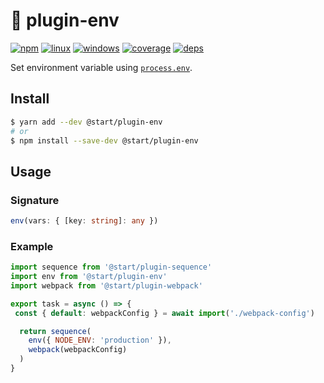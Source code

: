 # 👔 plugin-env

[![npm](https://img.shields.io/npm/v/@start/plugin-env.svg?style=flat-square)](https://www.npmjs.com/package/@start/plugin-env) [![linux](https://img.shields.io/travis/deepsweet/start/master.svg?label=linux&style=flat-square)](https://travis-ci.org/deepsweet/start) [![windows](https://img.shields.io/appveyor/ci/deepsweet/start/master.svg?label=windows&style=flat-square)](https://ci.appveyor.com/project/deepsweet/start) [![coverage](https://img.shields.io/codecov/c/github/deepsweet/start/master.svg?style=flat-square)](https://codecov.io/github/deepsweet/start) [![deps](https://david-dm.org/deepsweet/start.svg?path=packages/plugin-env&style=flat-square)](https://david-dm.org/deepsweet/start?path=packages/plugin-env)

Set environment variable using [`process.env`](https://nodejs.org/api/all.html#process_process_env).

## Install

```sh
$ yarn add --dev @start/plugin-env
# or
$ npm install --save-dev @start/plugin-env
```

## Usage

### Signature

```ts
env(vars: { [key: string]: any })
```

### Example

```js
import sequence from '@start/plugin-sequence'
import env from '@start/plugin-env'
import webpack from '@start/plugin-webpack'

export task = async () => {
 const { default: webpackConfig } = await import('./webpack-config')

  return sequence(
    env({ NODE_ENV: 'production' }),
    webpack(webpackConfig)
  )
}
```
